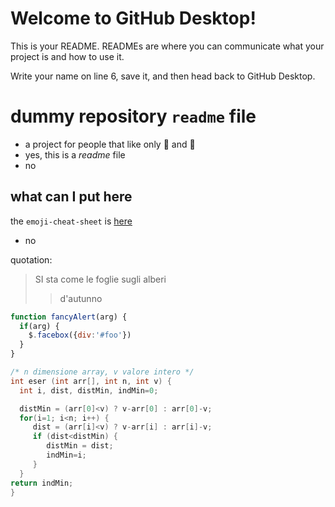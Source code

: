 # Welcome to GitHub Desktop!

This is your README. READMEs are where you can communicate what your project is and how to use it.

Write your name on line 6, save it, and then head back to GitHub Desktop.

# dummy repository `readme` file 

- a project for people that like only :watermelon: and :grapes:
- yes, this is a _readme_ file
- no


## what can I put here
the `emoji-cheat-sheet` is [here](https://github.com/ikatyang/emoji-cheat-sheet/blob/master/README.md)

- no

quotation:
> SI sta come le foglie
> sugli alberi
> > d'autunno
> > 


```javascript
function fancyAlert(arg) {
  if(arg) {
    $.facebox({div:'#foo'})
  }
}
```

```c
/* n dimensione array, v valore intero */
int eser (int arr[], int n, int v) {
  int i, dist, distMin, indMin=0;

  distMin = (arr[0]<v) ? v-arr[0] : arr[0]-v;
  for(i=1; i<n; i++) {
     dist = (arr[i]<v) ? v-arr[i] : arr[i]-v;
     if (dist<distMin) {
        distMin = dist;
        indMin=i;
     }
  }
return indMin;
}
```

